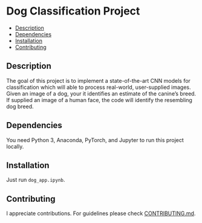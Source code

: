 # Dog Classification Project

* [Description](#description)
* [Dependencies](#dependencies)
* [Installation](#installation)
* [Contributing](#contributing)

## Description

The goal of this project is to implement a state-of-the-art CNN models for classification which will able to process real-world, user-supplied images. Given an image of a dog, your it identifies an estimate of the canine’s breed. If supplied an image of a human face, the code will identify the resembling dog breed.

## Dependencies

You need Python 3, Anaconda, PyTorch, and Jupyter to run this project locally.

## Installation

Just run `dog_app.ipynb`.

## Contributing

I appreciate contributions. For guidelines please check [CONTRIBUTING.md](CONTRIBUTING.md).
